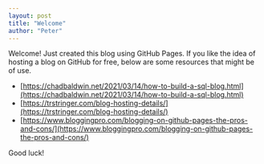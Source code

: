 ```yaml
---
layout: post
title: "Welcome"
author: "Peter"
---
```


Welcome! Just created this blog using GitHub Pages. If you like the idea of hosting a blog on GitHub for free, below are some resources that might be of use. 

* [https://chadbaldwin.net/2021/03/14/how-to-build-a-sql-blog.html](https://chadbaldwin.net/2021/03/14/how-to-build-a-sql-blog.html)
* [https://trstringer.com/blog-hosting-details/](https://trstringer.com/blog-hosting-details/)
* [https://www.bloggingpro.com/blogging-on-github-pages-the-pros-and-cons/](https://www.bloggingpro.com/blogging-on-github-pages-the-pros-and-cons/)

Good luck!

